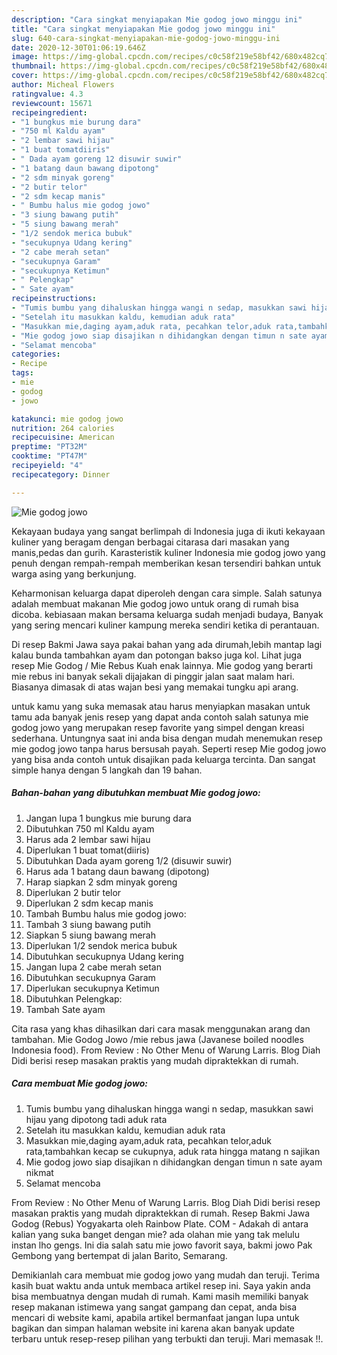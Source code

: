 ```yaml
---
description: "Cara singkat menyiapakan Mie godog jowo minggu ini"
title: "Cara singkat menyiapakan Mie godog jowo minggu ini"
slug: 640-cara-singkat-menyiapakan-mie-godog-jowo-minggu-ini
date: 2020-12-30T01:06:19.646Z
image: https://img-global.cpcdn.com/recipes/c0c58f219e58bf42/680x482cq70/mie-godog-jowo-foto-resep-utama.jpg
thumbnail: https://img-global.cpcdn.com/recipes/c0c58f219e58bf42/680x482cq70/mie-godog-jowo-foto-resep-utama.jpg
cover: https://img-global.cpcdn.com/recipes/c0c58f219e58bf42/680x482cq70/mie-godog-jowo-foto-resep-utama.jpg
author: Micheal Flowers
ratingvalue: 4.3
reviewcount: 15671
recipeingredient:
- "1 bungkus mie burung dara"
- "750 ml Kaldu ayam"
- "2 lembar sawi hijau"
- "1 buat tomatdiiris"
- " Dada ayam goreng 12 disuwir suwir"
- "1 batang daun bawang dipotong"
- "2 sdm minyak goreng"
- "2 butir telor"
- "2 sdm kecap manis"
- " Bumbu halus mie godog jowo"
- "3 siung bawang putih"
- "5 siung bawang merah"
- "1/2 sendok merica bubuk"
- "secukupnya Udang kering"
- "2 cabe merah setan"
- "secukupnya Garam"
- "secukupnya Ketimun"
- " Pelengkap"
- " Sate ayam"
recipeinstructions:
- "Tumis bumbu yang dihaluskan hingga wangi n sedap, masukkan sawi hijau yang dipotong tadi aduk rata"
- "Setelah itu masukkan kaldu, kemudian aduk rata"
- "Masukkan mie,daging ayam,aduk rata, pecahkan telor,aduk rata,tambahkan kecap se cukupnya, aduk rata hingga matang n sajikan"
- "Mie godog jowo siap disajikan n dihidangkan dengan timun n sate ayam nikmat"
- "Selamat mencoba"
categories:
- Recipe
tags:
- mie
- godog
- jowo

katakunci: mie godog jowo 
nutrition: 264 calories
recipecuisine: American
preptime: "PT32M"
cooktime: "PT47M"
recipeyield: "4"
recipecategory: Dinner

---
```



![Mie godog jowo](https://img-global.cpcdn.com/recipes/c0c58f219e58bf42/680x482cq70/mie-godog-jowo-foto-resep-utama.jpg)

Kekayaan budaya yang sangat berlimpah di Indonesia juga di ikuti kekayaan kuliner yang beragam dengan berbagai citarasa dari masakan yang manis,pedas dan gurih. Karasteristik kuliner Indonesia mie godog jowo yang penuh dengan rempah-rempah memberikan kesan tersendiri bahkan untuk warga asing yang berkunjung.


Keharmonisan keluarga dapat diperoleh dengan cara simple. Salah satunya adalah membuat makanan Mie godog jowo untuk orang di rumah bisa dicoba. kebiasaan makan bersama keluarga sudah menjadi budaya, Banyak yang sering mencari kuliner kampung mereka sendiri ketika di perantauan.

Di resep Bakmi Jawa saya pakai bahan yang ada dirumah,lebih mantap lagi kalau bunda tambahkan ayam dan potongan bakso juga kol. Lihat juga resep Mie Godog / Mie Rebus Kuah enak lainnya. Mie godog yang berarti mie rebus ini banyak sekali dijajakan di pinggir jalan saat malam hari. Biasanya dimasak di atas wajan besi yang memakai tungku api arang.

untuk kamu yang suka memasak atau harus menyiapkan masakan untuk tamu ada banyak jenis resep yang dapat anda contoh salah satunya mie godog jowo yang merupakan resep favorite yang simpel dengan kreasi sederhana. Untungnya saat ini anda bisa dengan mudah menemukan resep mie godog jowo tanpa harus bersusah payah.
Seperti resep Mie godog jowo yang bisa anda contoh untuk disajikan pada keluarga tercinta. Dan sangat simple hanya dengan 5 langkah dan 19 bahan.


<!--inarticleads1-->

##### Bahan-bahan yang dibutuhkan membuat Mie godog jowo:

1. Jangan lupa 1 bungkus mie burung dara
1. Dibutuhkan 750 ml Kaldu ayam
1. Harus ada 2 lembar sawi hijau
1. Diperlukan 1 buat tomat(diiris)
1. Dibutuhkan  Dada ayam goreng 1/2 (disuwir suwir)
1. Harus ada 1 batang daun bawang (dipotong)
1. Harap siapkan 2 sdm minyak goreng
1. Diperlukan 2 butir telor
1. Diperlukan 2 sdm kecap manis
1. Tambah  Bumbu halus mie godog jowo:
1. Tambah 3 siung bawang putih
1. Siapkan 5 siung bawang merah
1. Diperlukan 1/2 sendok merica bubuk
1. Dibutuhkan secukupnya Udang kering
1. Jangan lupa 2 cabe merah setan
1. Dibutuhkan secukupnya Garam
1. Diperlukan secukupnya Ketimun
1. Dibutuhkan  Pelengkap:
1. Tambah  Sate ayam


Cita rasa yang khas dihasilkan dari cara masak menggunakan arang dan tambahan. Mie Godog Jowo /mie rebus jawa (Javanese boiled noodles Indonesia food). From Review : No Other Menu of Warung Larris. Blog Diah Didi berisi resep masakan praktis yang mudah dipraktekkan di rumah. 

<!--inarticleads2-->

##### Cara membuat  Mie godog jowo:

1. Tumis bumbu yang dihaluskan hingga wangi n sedap, masukkan sawi hijau yang dipotong tadi aduk rata
1. Setelah itu masukkan kaldu, kemudian aduk rata
1. Masukkan mie,daging ayam,aduk rata, pecahkan telor,aduk rata,tambahkan kecap se cukupnya, aduk rata hingga matang n sajikan
1. Mie godog jowo siap disajikan n dihidangkan dengan timun n sate ayam nikmat
1. Selamat mencoba


From Review : No Other Menu of Warung Larris. Blog Diah Didi berisi resep masakan praktis yang mudah dipraktekkan di rumah. Resep Bakmi Jawa Godog (Rebus) Yogyakarta oleh Rainbow Plate. COM - Adakah di antara kalian yang suka banget dengan mie? ada olahan mie yang tak melulu instan lho gengs. Ini dia salah satu mie jowo favorit saya, bakmi jowo Pak Gembong yang bertempat di jalan Barito, Semarang. 

Demikianlah cara membuat mie godog jowo yang mudah dan teruji. Terima kasih buat waktu anda untuk membaca artikel resep ini. Saya yakin anda bisa membuatnya dengan mudah di rumah. Kami masih memiliki banyak resep makanan istimewa yang sangat gampang dan cepat, anda bisa mencari di website kami, apabila artikel bermanfaat jangan lupa untuk bagikan dan simpan halaman website ini karena akan banyak update terbaru untuk resep-resep pilihan yang terbukti dan teruji. Mari memasak !!. 

